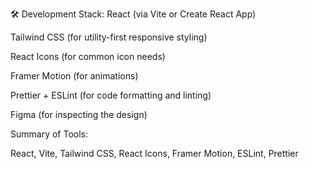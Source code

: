 🛠 Development Stack:
React (via Vite or Create React App)

Tailwind CSS (for utility-first responsive styling)

React Icons (for common icon needs)

Framer Motion (for animations)

Prettier + ESLint (for code formatting and linting)

Figma (for inspecting the design)

Summary of Tools:

React, Vite, Tailwind CSS, React Icons, Framer Motion, ESLint, Prettier
